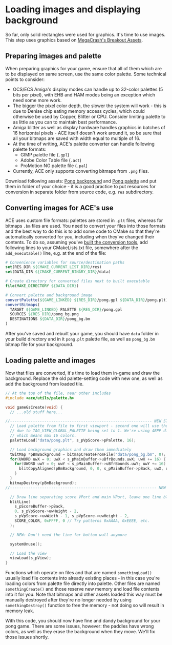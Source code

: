 # Loading images and displaying background

So far, only solid rectangles were used for graphics.
It's time to use images.
This step uses graphics based on [MegaCrash's Breakout Assets](https://megacrash.itch.io/breakout-assets).

## Preparing images and palette

When preparing graphics for your game, ensure that all of them which are to be displayed on same screen, use the same color palette. Some technical points to consider:

- OCS/ECS Amiga's display modes can handle up to 32-color palettes (5 bits per pixel), with EHB and HAM modes being an exception which need some more work.
- The bigger the pixel color depth, the slower the system will work - this is due to Denise chip eating memory access cycles, which could otherwise be used by Copper, Blitter or CPU.
  Consider limiting palette to as little as you can to maintain best performance.
- Amiga blitter as well as display hardware handles graphics in batches of 16 horizontal pixels - ACE itself doesn't work around it, so be sure that all your bitmaps are saved with width equal to multiple of 16.
- At the time of writing, ACE's palette converter can handle following palette formats:
  - GIMP palette file (`.gpl`)
  - Adobe Color Table file (`.act`)
  - ProMotion NG palette file (`.pal`)
- Currently, ACE only supports converting bitmaps from `.png` files.

Download following assets: [Pong background](../../showcase/res/pong_bg.png) and [Pong palette](../../showcase/res/pong.gpl) and put them in folder of your choice - it is a good practice to put resources for conversion in separate folder from source code, e.g. `res` subdirectory.

## Converting images for ACE's use

ACE uses custom file formats: palettes are stored in `.plt` files, whereas for bitmaps `.bm` files are used.
You need to convert your files into those formats and the best way to do this is to add some code to CMake so that they're automatically converted for you, including when they've changed their contents.
To do so, assuming you've [built the conversion tools](../installing/tools.md), add following lines to your CMakeLists.txt file, somewhere after the `add_executable()` line, e.g. at the end of the file:

```cmake
# Convenience variables for source/destination paths
set(RES_DIR ${CMAKE_CURRENT_LIST_DIR}/res)
set(DATA_DIR ${CMAKE_CURRENT_BINARY_DIR}/data)

# Create directory for converted files next to built executable
file(MAKE_DIRECTORY ${DATA_DIR})

# Convert palette and background image
convertPalette(${GAME_LINKED} ${RES_DIR}/pong.gpl ${DATA_DIR}/pong.plt)
convertBitmaps(
  TARGET ${GAME_LINKED} PALETTE ${RES_DIR}/pong.gpl
  SOURCES ${RES_DIR}/pong_bg.png
  DESTINATIONS ${DATA_DIR}/pong_bg.bm
)
```

After you've saved and rebuilt your game, you should have `data` folder in your build directory and in it `pong.plt` palette file, as well as `pong_bg.bm` bitmap file for your background.

## Loading palette and images

Now that files are converted, it's time to load them in-game and draw the background.
Replace the old palette-setting code with new one, as well as add the background from loaded tile.

```c
// At the top of the file, near other includes
#include <ace/utils/palette.h>

void gameGsCreate(void) {
  // ...old stuff here...

//-------------------------------------------------------------- NEW STUFF START
  // Load palette from file to first viewport - second one will use the same
  // due to TAG_VIEW_GLOBAL_PALETTE being set to 1. We're using 4BPP display,
  // which means max 16 colors.
  paletteLoad("data/pong.plt", s_pVpScore->pPalette, 16);

  // Load background graphics and draw them immediately
  tBitMap *pBmBackground = bitmapCreateFromFile("data/pong_bg.bm", 0);
  for(UWORD uwX = 0; uwX < s_pMainBuffer->uBfrBounds.uwX; uwX += 16) {
    for(UWORD uwY = 0; uwY < s_pMainBuffer->uBfrBounds.uwY; uwY += 16) {
      blitCopyAligned(pBmBackground, 0, 0, s_pMainBuffer->pBack, uwX, uwY, 16, 16);
    }
  }
  bitmapDestroy(pBmBackground);
//---------------------------------------------------------------- NEW STUFF END

  // Draw line separating score VPort and main VPort, leave one line blank after it
  blitLine(
    s_pScoreBuffer->pBack,
    0, s_pVpScore->uwHeight - 2,
    s_pVpScore->uwWidth - 1, s_pVpScore->uwHeight - 2,
    SCORE_COLOR, 0xFFFF, 0 // Try patterns 0xAAAA, 0xEEEE, etc.
  );

  // NEW: Don't need the line for bottom wall anymore

  systemUnuse();

  // Load the view
  viewLoad(s_pView);
}
```

Functions which operate on files and that are named `somethingLoad()` usually load file contents into already existing places - in this case you're loading colors from palette file directly into palette.
Other files are named `somethingCreate()` and those reserve new memory and load file contents into it for you.
Note that bitmaps and other assets loaded this way must be manually destroyed after they're no longer needed by using `somethingDestroy()` function to free the memory - not doing so will result in memory leak.

With this code, you should now have fine and dandy background for your pong game.
There are some issues, however: the paddles have wrong colors, as well as they erase the background when they move.
We'll fix those issues shortly.
